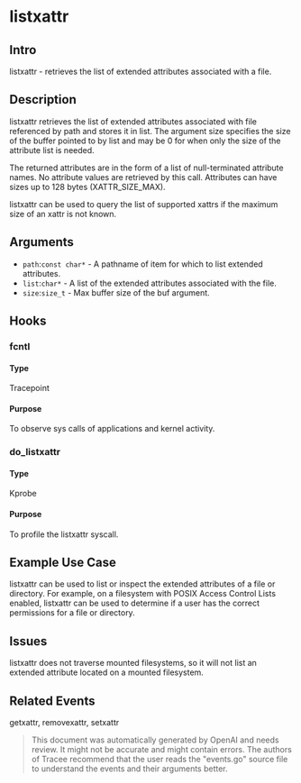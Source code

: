 
# listxattr

## Intro
listxattr - retrieves the list of extended attributes associated with a file.

## Description
listxattr retrieves the list of extended attributes associated with file referenced by path and stores it in list. The argument size specifies the size of the buffer pointed to by list and may be 0 for when only the size of the attribute list is needed.

The returned attributes are in the form of a list of null-terminated attribute names. No attribute values are retrieved by this call. Attributes can have sizes up to 128 bytes (XATTR_SIZE_MAX).

listxattr can be used to query the list of supported xattrs if the maximum size of an xattr is not known.

## Arguments
* `path`:`const char*` - A pathname of item for which to list extended attributes.
* `list`:`char*` - A list of the extended attributes associated with the file.
* `size`:`size_t` - Max buffer size of the buf argument.

## Hooks
### fcntl
#### Type
Tracepoint
#### Purpose
To observe sys calls of applications and kernel activity.

### do_listxattr
#### Type
Kprobe
#### Purpose
To profile the listxattr syscall.

## Example Use Case
listxattr can be used to list or inspect the extended attributes of a file or directory.  For example, on a filesystem with POSIX Access Control Lists enabled, listxattr can be used to determine if a user has the correct permissions for a file or directory.

## Issues
listxattr does not traverse mounted filesystems, so it will not list an extended attribute located on a mounted filesystem.

## Related Events
getxattr, removexattr, setxattr

> This document was automatically generated by OpenAI and needs review. It might
> not be accurate and might contain errors. The authors of Tracee recommend that
> the user reads the "events.go" source file to understand the events and their
> arguments better.
